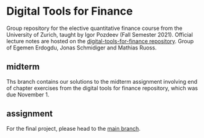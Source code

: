# Digital Tools for Finance

Group repository for the elective quantitative finance course from the University of Zurich, taught by Igor Pozdeev (Fall Semester 2021). Official lecture notes are hosted on the [digital-tools-for-finance repository](https://github.com/ipozdeev/digital-tools-for-finance). Group of Egemen Erdogdu, Jonas Schmidiger and Mathias Ruoss.



## midterm
Ths branch contains our solutions to the midterm assignment involving end of chapter exercises from the digital tools for finance repository, which was due November 1.

## assignment

For the final project, please head to the [main branch](https://github.com/maruoss/dtff-project/tree/main).

